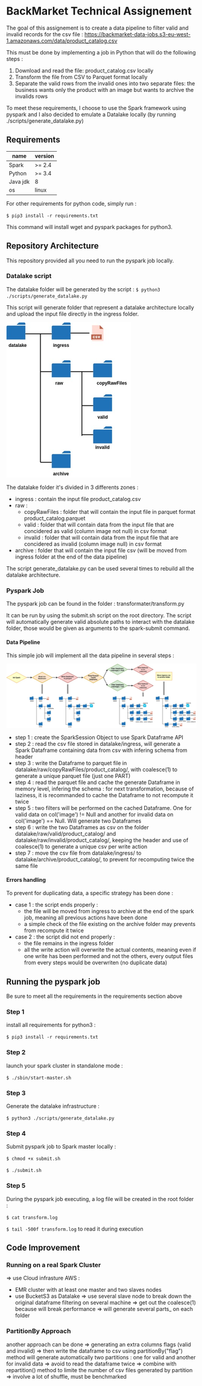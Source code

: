 # BackMarket Technical Assignement

The goal of this assignement is to create a data pipeline to filter valid and invalid records for the csv file :
 https://backmarket-data-jobs.s3-eu-west-1.amazonaws.com/data/product_catalog.csv

This must be done by implementing a job in Python that will do the following steps :
1. Download and read the file: product_catalog.csv locally
2. Transform the file from CSV to Parquet format locally
3. Separate the valid rows from the invalid ones into two separate files: the business wants only the product with an image but wants to archive the invalids rows

To meet these requirements, I choose to use the Spark framework using pyspark and I also decided to emulate a Datalake locally (by running ./scripts/generate_datalake.py)


## Requirements

name  | version
------------- | -------------
Spark  | >= 2.4
Python  | >= 3.4
Java jdk | 8
os | linux


For other requirements for python code, simply run :

`$ pip3 install -r requirements.txt`

This command will install wget and pyspark packages for python3.


## Repository Architecture

This repository provided all you need to run the pyspark job locally.

### Datalake script

The datalake folder will be generated by the script :
`$ python3 ./scripts/generate_datalake.py`

This script will generate folder that represent a datalake architecture locally and upload the input file directly in the ingress folder.

![datalake architecture](https://github.com/KarineAkninTech/BackMarketTest/blob/dev/images/datalake-architecture.jpg)

The datalake folder it's divided in 3 differents zones :
- ingress : contain the input file product_catalog.csv
- raw :
  - copyRawFiles : folder that will contain the input file in parquet format product_catalog.parquet
  - valid : folder that will contain data from the input file that are concidered as valid (column image not null) in csv format
  - invalid : folder that will contain data from the input file that are concidered as invalid (column image null) in csv format
- archive : folder that will contain the input file csv (will be moved from ingress folder at the end of the data pipeline)

The script generate_datalake.py can be used several times to rebuild all the datalake architecture.


### Pyspark Job
The pyspark job can be found in the folder : transformater/transform.py

It can be run by using the submit.sh script on the root directory. The script will automatically generate valid absolute paths to interact
with the datalake folder, those would be given as arguments to the spark-submit command.

#### Data Pipeline
This simple job will implement all the data pipeline in several steps :

![dag](https://github.com/KarineAkninTech/BackMarketTest/blob/dev/images/DAG.jpg)

- step 1 : create the SparkSession Object to use Spark Dataframe API
- step 2 : read the csv file stored in datalake/ingress, will generate a Spark Dataframe containing data from csv with infering schema from header
- step 3 : write the Dataframe to parquet file in datalake/raw/copyRawFiles/product_catalog/, with coalesce(1) to generate a unique parquet file (just one PART)
- step 4 : read the parquet file and cache the generate Dataframe in memory level, infering the schema : for next transformation, because of laziness, it is recommanded to cache the Dataframe to not recompute it twice
- step 5 : two filters will be performed on the cached Dataframe. One for valid data on col('image') != Null and another for invalid data on col('image') == Null. Will generate two Dataframes
- step 6 : write the two Dataframes as csv on the folder datalake/raw/valid/product_catalog/ and datalake/raw/invalid/product_catalog/, keeping the header and use of coalesce(1) to generate a unique csv per write action
- step 7 : move the csv file from datalake/ingress/ to datalake/archive/product_catalog/, to prevent for recomputing twice the same file


#### Errors handling

To prevent for duplicating data, a specific strategy has been done :
- case 1 : the script ends properly :
  - the file will be moved from ingress to archive at the end of the spark job, meaning all previous actions have been done
  - a simple check of the file existing on the archive folder may prevents from recompute it twice
- case 2 : the script did not end properly :
  - the file remains in the ingress folder
  - all the write action will overwrite the actual contents, meaning even if one write has been performed and not the others, every output files from every steps would be overwriten (no duplicate data)


## Running the pyspark job

Be sure to meet all the requirements in the requirements section above

### Step 1
install all requirements for python3 :

`$ pip3 install -r requirements.txt`


### Step 2
launch your spark cluster in standalone mode :

`$ ./sbin/start-master.sh`

### Step 3
Generate the datalake infrastructure :

`$ python3 ./scripts/generate_datalake.py`


### Step 4
Submit pyspark job to Spark master locally :

`$ chmod +x submit.sh`

`$ ./submit.sh`

### Step 5
During the pyspark job executing, a log file will be created in the root folder :

`$ cat transform.log`

`$ tail -500f transform.log` to read it during execution


## Code Improvement

### Running on a real Spark Cluster
=> use Cloud infrasture AWS :
   - EMR cluster with at least one master and two slaves nodes
   - use BucketS3 as Datalake
=> use several slave node to break down the original dataframe filtering on several machine
=> get out the coalesce(1) because will break performance => will generate several parts_ on each folder


### PartitionBy Approach
another approach can be done
=> generating an extra columns flags (valid and invalid)
=> then write the dataframe to csv using partitionBy("flag") method will generate automatically two partitions : one for valid and another for invalid data
=> avoid to read the dataframe twice
=> combine with repartition() method to limite the number of csv files generated by partition => involve a lot of shuffle, must be benchmarked
